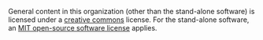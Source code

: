 General content in this organization (other than the stand-alone software) is licensed under a [creative commons](https://github.com/DevoLearn/License-DRM/blob/master/CC-BY-SA-4.0%20License.md) license. For the stand-alone software, an [MIT open-source software license](https://github.com/DevoLearn/devolearn/blob/master/LICENSE) applies.
